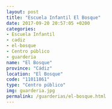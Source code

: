 ```yaml
---
layout: post
title: "Escuela Infantil El Bosque"
date: 2017-09-20 20:57:05 +0200
categories:
- Escuela Infantil
- cadiz
- el-bosque
- Centro público
- guarderia
name: "El Bosque"
province: "Cádiz"
location: "El Bosque"
code: "11011861"
type: "Centro público"
img: guarderia.jpg
permalink: /guarderias/el-bosque.html
---
```


